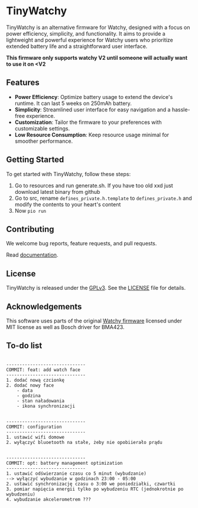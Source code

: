 # TinyWatchy

TinyWatchy is an alternative firmware for Watchy, designed with a focus on power efficiency, simplicity, and functionality. It aims to provide a lightweight and powerful experience for Watchy users who prioritize extended battery life and a straightforward user interface.

**This firmware only supports watchy V2 until someone will actually want to use it on <V2**

## Features

- **Power Efficiency**: Optimize battery usage to extend the device's runtime. It can last 5 weeks on 250mAh battery.
- **Simplicity**: Streamlined user interface for easy navigation and a hassle-free experience.
- **Customization**: Tailor the firmware to your preferences with customizable settings.
- **Low Resource Consumption**: Keep resource usage minimal for smoother performance.

## Getting Started

To get started with TinyWatchy, follow these steps:

1. Go to resources and run generate.sh. If you have too old xxd just download latest binary from github
2. Go to src, rename `defines_private.h.template` to `defines_private.h` and modify the contents to your heart's content
3. Now `pio run`

## Contributing

We welcome bug reports, feature requests, and pull requests.

Read [documentation](docs/Index.md).

## License

TinyWatchy is released under the [GPLv3](https://www.gnu.org/licenses/gpl-3.0.en.html). See the [LICENSE](https://github.com/Michal-Szczepaniak/TinyWatchy/blob/master/COPYING) file for details.

## Acknowledgements

This software uses parts of the original [Watchy firmware](https://github.com/sqfmi/Watchy/) licensed under MIT license as well as Bosch driver for BMA423.


## To-do list

```

------------------------------
COMMIT: feat: add watch face
------------------------------
1. dodać nową czcionkę
2. dodać nowy face
	- data
	- godzina
	- stan naładowania
	- ikona synchronizacji
 
 
------------------------------
COMMIT: configuration
------------------------------
1. ustawić wifi domowe
2. wyłączyć bluoetooth na stałe, żeby nie opobiierało prądu
 
 
------------------------------
COMMIT: opt: battery management optimization
------------------------------
1. ustawić odświerzanie czasu co 5 minut (wybudzanie)
--> wyłączyć wybudzanie w godzinach 23:00 - 05:00
2. ustawić synchronizację czasu o 3:00 we poniedziałki, czwartki
3. pomiar napięcia energii tylko po wybudzeniu RTC (jednokrotnie po wybudzeniu)
4. wybudzanie akcelerometrem ???

```